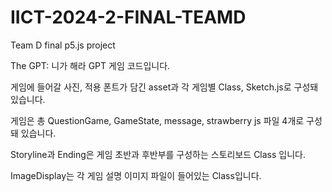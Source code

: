 # IICT-2024-2-FINAL-TEAMD
Team D final p5.js project

The GPT: 니가 해라 GPT 게임 코드입니다.

게임에 들어갈 사진, 적용 폰트가 담긴 asset과 각 게임별 Class, Sketch.js로 구성돼 있습니다.

게임은 총 QuestionGame, GameState, message, strawberry js 파일 4개로 구성돼 있습니다.

Storyline과 Ending은 게임 초반과 후반부를 구성하는 스토리보드 Class 입니다.

ImageDisplay는 각 게임 설명 이미지 파일이 들어있는 Class입니다.
